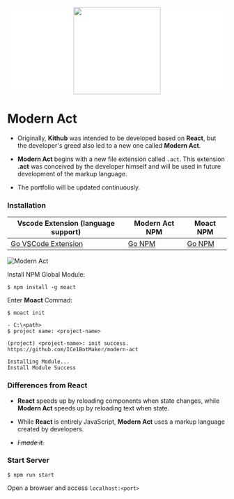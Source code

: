 <div style="width: 100%; display: flex; justify-content: center; background: white">
    <img src="https://ifh.cc/g/WPL5yw.png" style="width: 200px;">
</div>

# Modern Act

- Originally, **Kithub** was intended to be developed based on **React**, but the developer's greed also led to a new one called **Modern Act**.

- **Modern Act** begins with a new file extension called `.act`. This extension **.act** was conceived by the developer himself and will be used in future development of the markup language.

- The portfolio will be updated continuously.

### Installation

| Vscode Extension (language support) | Modern Act NPM | Moact NPM |
|-------------------------------------|----------------|-----------|
| [Go VSCode Extension](https://marketplace.visualstudio.com/items?itemName=ice1.modern-act-language) | [Go NPM](https://www.npmjs.com/package/modern-act) | [Go NPM](https://www.npmjs.com/package/moact) |

![Modern Act](https://ifh.cc/g/NlGXx5.gif)

Install NPM Global Module:

```
$ npm install -g moact
```

Enter **Moact** Commad:
```
$ moact init

- C:\<path>
$ project name: <project-name>

(project) <project-name>: init success.
https://github.com/ICe1BotMaker/modern-act

Installing Module...
Install Module Success
```

### Differences from React

- **React** speeds up by reloading components when state changes, while **Modern Act** speeds up by reloading text when state.

- While **React** is entirely JavaScript, **Modern Act** uses a markup language created by developers.

- ~~_I made it._~~

### Start Server

```
$ npm run start
```

Open a browser and access `localhost:<port>`